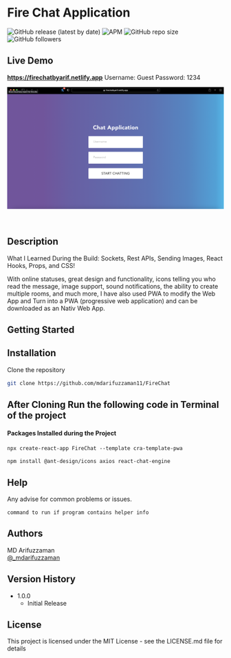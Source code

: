 #  Fire Chat Application

![GitHub release (latest by date)](https://img.shields.io/github/v/release/mdarifuzzaman11/FireChat?style=for-the-badge) 
![APM](https://img.shields.io/apm/l/test?style=for-the-badge)
![GitHub repo size](https://img.shields.io/github/repo-size/mdarifuzzaman11/FireChat?style=for-the-badge)
![GitHub followers](https://img.shields.io/github/followers/mdarifuzzaman11?style=for-the-badge)
##

## Live Demo
**https://firechatbyarif.netlify.app**
Username: Guest
Password: 1234
<br>

<p align="center">
  <img src="public/preview.png"/>
</p>

<br>

## Description

What I Learned During the Build: Sockets, Rest APIs, Sending Images, React Hooks, Props, and CSS!

With online statuses, great design and functionality, icons telling you who read the message,
image support, sound notifications, the ability to create multiple rooms, and much more, 
I have also used PWA to modify the Web App and Turn into a PWA (progressive web application) and can be downloaded as an Nativ Web App.


## Getting Started


## Installation

Clone the repository

```bash
git clone https://github.com/mdarifuzzaman11/FireChat
```

## After Cloning Run the following code in Terminal of the project
#### Packages Installed during the Project
```
npx create-react-app FireChat --template cra-template-pwa
```
```
npm install @ant-design/icons axios react-chat-engine   
```


## Help

Any advise for common problems or issues.
```
command to run if program contains helper info
```

## Authors
MD Arifuzzaman 
<br />
[@_mdarifuzzaman](https://instagram.com/_mdarifuzzaman)

## Version History


* 1.0.0
    * Initial Release

## License

This project is licensed under the MIT License - see the LICENSE.md file for details
